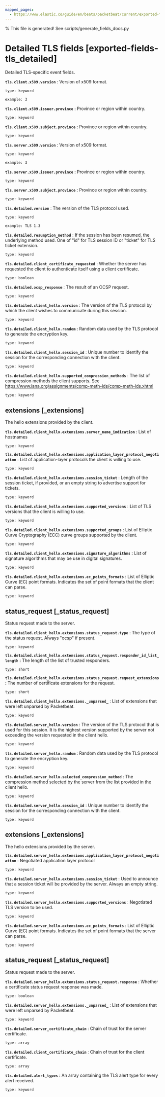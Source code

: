 ```yaml
---
mapped_pages:
  - https://www.elastic.co/guide/en/beats/packetbeat/current/exported-fields-tls_detailed.html
---
```


% This file is generated! See scripts/generate_fields_docs.py

# Detailed TLS fields [exported-fields-tls_detailed]

Detailed TLS-specific event fields.

**`tls.client.x509.version`**
:   Version of x509 format.

    type: keyword

    example: 3


**`tls.client.x509.issuer.province`**
:   Province or region within country.

    type: keyword


**`tls.client.x509.subject.province`**
:   Province or region within country.

    type: keyword


**`tls.server.x509.version`**
:   Version of x509 format.

    type: keyword

    example: 3


**`tls.server.x509.issuer.province`**
:   Province or region within country.

    type: keyword


**`tls.server.x509.subject.province`**
:   Province or region within country.

    type: keyword


**`tls.detailed.version`**
:   The version of the TLS protocol used.

    type: keyword

    example: TLS 1.3


**`tls.detailed.resumption_method`**
:   If the session has been resumed, the underlying method used. One of "id" for TLS session ID or "ticket" for TLS ticket extension.

    type: keyword


**`tls.detailed.client_certificate_requested`**
:   Whether the server has requested the client to authenticate itself using a client certificate.

    type: boolean


**`tls.detailed.ocsp_response`**
:   The result of an OCSP request.

    type: keyword


**`tls.detailed.client_hello.version`**
:   The version of the TLS protocol by which the client wishes to communicate during this session.

    type: keyword


**`tls.detailed.client_hello.random`**
:   Random data used by the TLS protocol to generate the encryption key.

    type: keyword


**`tls.detailed.client_hello.session_id`**
:   Unique number to identify the session for the corresponding connection with the client.

    type: keyword


**`tls.detailed.client_hello.supported_compression_methods`**
:   The list of compression methods the client supports. See https://www.iana.org/assignments/comp-meth-ids/comp-meth-ids.xhtml

    type: keyword


## extensions [_extensions]

The hello extensions provided by the client.

**`tls.detailed.client_hello.extensions.server_name_indication`**
:   List of hostnames

    type: keyword


**`tls.detailed.client_hello.extensions.application_layer_protocol_negotiation`**
:   List of application-layer protocols the client is willing to use.

    type: keyword


**`tls.detailed.client_hello.extensions.session_ticket`**
:   Length of the session ticket, if provided, or an empty string to advertise support for tickets.

    type: keyword


**`tls.detailed.client_hello.extensions.supported_versions`**
:   List of TLS versions that the client is willing to use.

    type: keyword


**`tls.detailed.client_hello.extensions.supported_groups`**
:   List of Elliptic Curve Cryptography (ECC) curve groups supported by the client.

    type: keyword


**`tls.detailed.client_hello.extensions.signature_algorithms`**
:   List of signature algorithms that may be use in digital signatures.

    type: keyword


**`tls.detailed.client_hello.extensions.ec_points_formats`**
:   List of Elliptic Curve (EC) point formats. Indicates the set of point formats that the client can parse.

    type: keyword


## status_request [_status_request]

Status request made to the server.

**`tls.detailed.client_hello.extensions.status_request.type`**
:   The type of the status request. Always "ocsp" if present.

    type: keyword


**`tls.detailed.client_hello.extensions.status_request.responder_id_list_length`**
:   The length of the list of trusted responders.

    type: short


**`tls.detailed.client_hello.extensions.status_request.request_extensions`**
:   The number of certificate extensions for the request.

    type: short


**`tls.detailed.client_hello.extensions._unparsed_`**
:   List of extensions that were left unparsed by Packetbeat.

    type: keyword


**`tls.detailed.server_hello.version`**
:   The version of the TLS protocol that is used for this session. It is the highest version supported by the server not exceeding the version requested in the client hello.

    type: keyword


**`tls.detailed.server_hello.random`**
:   Random data used by the TLS protocol to generate the encryption key.

    type: keyword


**`tls.detailed.server_hello.selected_compression_method`**
:   The compression method selected by the server from the list provided in the client hello.

    type: keyword


**`tls.detailed.server_hello.session_id`**
:   Unique number to identify the session for the corresponding connection with the client.

    type: keyword


## extensions [_extensions]

The hello extensions provided by the server.

**`tls.detailed.server_hello.extensions.application_layer_protocol_negotiation`**
:   Negotiated application layer protocol

    type: keyword


**`tls.detailed.server_hello.extensions.session_ticket`**
:   Used to announce that a session ticket will be provided by the server. Always an empty string.

    type: keyword


**`tls.detailed.server_hello.extensions.supported_versions`**
:   Negotiated TLS version to be used.

    type: keyword


**`tls.detailed.server_hello.extensions.ec_points_formats`**
:   List of Elliptic Curve (EC) point formats. Indicates the set of point formats that the server can parse.

    type: keyword


## status_request [_status_request]

Status request made to the server.

**`tls.detailed.server_hello.extensions.status_request.response`**
:   Whether a certificate status request response was made.

    type: boolean


**`tls.detailed.server_hello.extensions._unparsed_`**
:   List of extensions that were left unparsed by Packetbeat.

    type: keyword


**`tls.detailed.server_certificate_chain`**
:   Chain of trust for the server certificate.

    type: array


**`tls.detailed.client_certificate_chain`**
:   Chain of trust for the client certificate.

    type: array


**`tls.detailed.alert_types`**
:   An array containing the TLS alert type for every alert received.

    type: keyword


